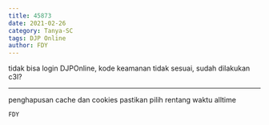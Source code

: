 ```yaml
---
title: 45873
date: 2021-02-26
category: Tanya-SC
tags: DJP Online
author: FDY
---
```


tidak bisa login DJPOnline, kode keamanan tidak sesuai, sudah dilakukan c3l?

---

penghapusan cache dan cookies pastikan pilih rentang waktu alltime

`FDY`
